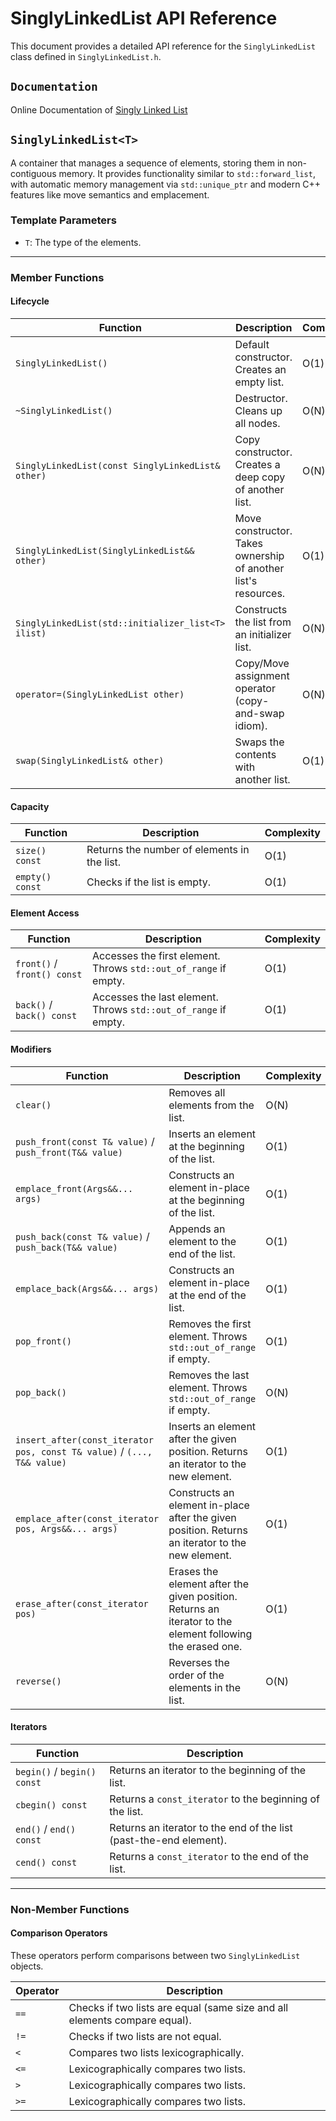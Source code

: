 # SinglyLinkedList API Reference

This document provides a detailed API reference for the `SinglyLinkedList` class defined in `SinglyLinkedList.h`.

## `Documentation`
Online Documentation of [Singly Linked List ](https://brxj19.github.io/Singly-Linked-List/)

## `SinglyLinkedList<T>`

A container that manages a sequence of elements, storing them in non-contiguous memory. It provides functionality similar to `std::forward_list`, with automatic memory management via `std::unique_ptr` and modern C++ features like move semantics and emplacement.

### Template Parameters

-   `T`: The type of the elements.

---

### Member Functions

#### Lifecycle

| Function                                             | Description                                                              | Complexity |
| ---------------------------------------------------- | ------------------------------------------------------------------------ | ---------- |
| `SinglyLinkedList()`                                 | Default constructor. Creates an empty list.                              | O(1)       |
| `~SinglyLinkedList()`                                | Destructor. Cleans up all nodes.                                         | O(N)       |
| `SinglyLinkedList(const SinglyLinkedList& other)`    | Copy constructor. Creates a deep copy of another list.                   | O(N)       |
| `SinglyLinkedList(SinglyLinkedList&& other)`         | Move constructor. Takes ownership of another list's resources.           | O(1)       |
| `SinglyLinkedList(std::initializer_list<T> ilist)`   | Constructs the list from an initializer list.                            | O(N)       |
| `operator=(SinglyLinkedList other)`                  | Copy/Move assignment operator (copy-and-swap idiom).                     | O(N)       |
| `swap(SinglyLinkedList& other)`                      | Swaps the contents with another list.                                    | O(1)       |

#### Capacity

| Function                 | Description                                  | Complexity |
| ------------------------ | -------------------------------------------- | ---------- |
| `size() const`           | Returns the number of elements in the list.  | O(1)       |
| `empty() const`          | Checks if the list is empty.                 | O(1)       |

#### Element Access

| Function               | Description                                                        | Complexity |
| ---------------------- | ------------------------------------------------------------------ | ---------- |
| `front()` / `front() const` | Accesses the first element. Throws `std::out_of_range` if empty. | O(1)       |
| `back()` / `back() const`   | Accesses the last element. Throws `std::out_of_range` if empty.  | O(1)       |

#### Modifiers

| Function                                                              | Description                                                                                             | Complexity |
| --------------------------------------------------------------------- | ------------------------------------------------------------------------------------------------------- | ---------- |
| `clear()`                                                             | Removes all elements from the list.                                                                     | O(N)       |
| `push_front(const T& value)` / `push_front(T&& value)`                | Inserts an element at the beginning of the list.                                                        | O(1)       |
| `emplace_front(Args&&... args)`                                       | Constructs an element in-place at the beginning of the list.                                            | O(1)       |
| `push_back(const T& value)` / `push_back(T&& value)`                  | Appends an element to the end of the list.                                                              | O(1)       |
| `emplace_back(Args&&... args)`                                        | Constructs an element in-place at the end of the list.                                                  | O(1)       |
| `pop_front()`                                                         | Removes the first element. Throws `std::out_of_range` if empty.                                         | O(1)       |
| `pop_back()`                                                          | Removes the last element. Throws `std::out_of_range` if empty.                                          | O(N)       |
| `insert_after(const_iterator pos, const T& value)` / `(..., T&& value)` | Inserts an element after the given position. Returns an iterator to the new element.                    | O(1)       |
| `emplace_after(const_iterator pos, Args&&... args)`                   | Constructs an element in-place after the given position. Returns an iterator to the new element.        | O(1)       |
| `erase_after(const_iterator pos)`                                     | Erases the element after the given position. Returns an iterator to the element following the erased one. | O(1)       |
| `reverse()`                                                           | Reverses the order of the elements in the list.                                                         | O(N)       |

#### Iterators

| Function                      | Description                                                              |
| ----------------------------- | ------------------------------------------------------------------------ |
| `begin()` / `begin() const`   | Returns an iterator to the beginning of the list.                        |
| `cbegin() const`              | Returns a `const_iterator` to the beginning of the list.                 |
| `end()` / `end() const`       | Returns an iterator to the end of the list (past-the-end element).       |
| `cend() const`                | Returns a `const_iterator` to the end of the list.                       |

---

### Non-Member Functions

#### Comparison Operators

These operators perform comparisons between two `SinglyLinkedList` objects.

| Operator | Description                                                                                             |
| -------- | ------------------------------------------------------------------------------------------------------- |
| `==`     | Checks if two lists are equal (same size and all elements compare equal).                               |
| `!=`     | Checks if two lists are not equal.                                                                      |
| `<`      | Compares two lists lexicographically.                                                                   |
| `<=`     | Lexicographically compares two lists.                                                                   |
| `>`      | Lexicographically compares two lists.                                                                   |
| `>=`     | Lexicographically compares two lists.                                                                   |
